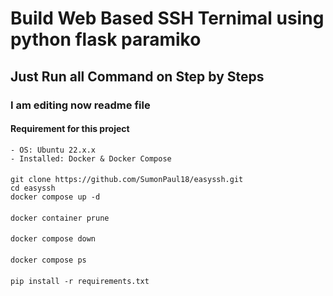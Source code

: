 #
# Build Web Based SSH Ternimal using python flask paramiko 
## Just Run all Command on Step by Steps 
### I am editing now readme file
#### Requirement for this project
    - OS: Ubuntu 22.x.x
    - Installed: Docker & Docker Compose 
####
    git clone https://github.com/SumonPaul18/easyssh.git
    cd easyssh
    docker compose up -d
####
    docker container prune
####
    docker compose down
####
    docker compose ps
####
    pip install -r requirements.txt
####
